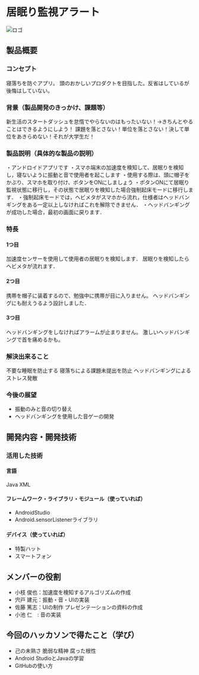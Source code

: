 # 居眠り監視アラート
![ロゴ](P2HACKS.png)

## 製品概要
### コンセプト

寝落ちを防ぐアプリ。
頭のおかしいプロダクトを目指した。反省はしているが後悔はしていない。

### 背景（製品開発のきっかけ、課題等）
新生活のスタートダッシュを怠惰でやらないのはもったいない！→きちんとやることはできるようにしよう！
課題を落とさない！単位を落とさない！決して単位をあきらめない！それが大学生だ！

### 製品説明（具体的な製品の説明）
・アンドロイドアプリです
・スマホ端末の加速度を検知して、居眠りを検知し，寝ないように振動と音で使用者を起こします
・使用する際は、頭に帽子をかぶり、スマホを取り付け、ボタンをONにしましょう
・ボタンONにて居眠り監視状態に移行し，その状態で居眠りを検知した場合強制起床モードに移行します．
・強制起床モードでは，ヘビメタがスマホから流れ，仕様者はヘッドバンギングをある一定以上しなければこれを解除できません．
・ヘッドバンギングが成功した場合，最初の画面に戻ります．

### 特長
#### 1つ目
加速度センサーを使用して使用者の居眠りを検知します．
居眠りを検知したらヘビメタが流れます．

#### 2つ目
携帯を帽子に装着するので、勉強中に携帯が目に入りません。
ヘッドバンギングにも耐えうるよう設計しました．

#### 3つ目
ヘッドバンギングをしなければアラームが止まりません。
激しいヘッドバンギングで首を痛めるかも。


### 解決出来ること
不要な睡眠を防止する
寝落ちによる課題未提出を防止
ヘッドバンギングによるストレス発散

### 今後の展望
- 振動のみと音の切り替え
- ヘッドバンギングを使用した音ゲーの開発


## 開発内容・開発技術
### 活用した技術
#### 言語
Java
XML

#### フレームワーク・ライブラリ・モジュール（使っていれば）
- AndroidStudio
- Android.sensorListenerライブラリ

#### デバイス（使っていれば）
- 特製ハット
- スマートフォン

## メンバーの役割
- 小枝 俊也：加速度を検知するアルゴリズムの作成
- 宍戸 建元：振動・音・UIの実装
- 佐藤 篤志：UIの制作 プレゼンテーションの資料の作成
- 小池 仁　: 音の実装

## 今回のハッカソンで得たこと（学び）
- 己の未熟さ 脆弱な精神 腐った根性
- Android StudioとJavaの学習
- GitHubの使い方
